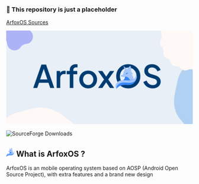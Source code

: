 ### 🚧 This repository is just a placeholder
[ArfoxOS Sources](https://github.com/ArfoxOS)

![banner](https://raw.githubusercontent.com/ArfoxOS/.github/main/illustrations/default.png)

![SourceForge Downloads](https://img.shields.io/sourceforge/dt/somethingos)

## <img src="https://raw.githubusercontent.com/ArfoxOS/.github/main/ressources/fox.png" height="24" /> What is ArfoxOS ?
ArfoxOS is an mobile operating system based on AOSP (Android Open Source Project), with extra features and a brand new design



